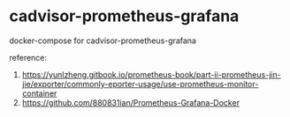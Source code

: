 # cadvisor-prometheus-grafana
docker-compose for cadvisor-prometheus-grafana

reference:
1. https://yunlzheng.gitbook.io/prometheus-book/part-ii-prometheus-jin-jie/exporter/commonly-eporter-usage/use-prometheus-monitor-container
2. https://github.com/880831ian/Prometheus-Grafana-Docker
